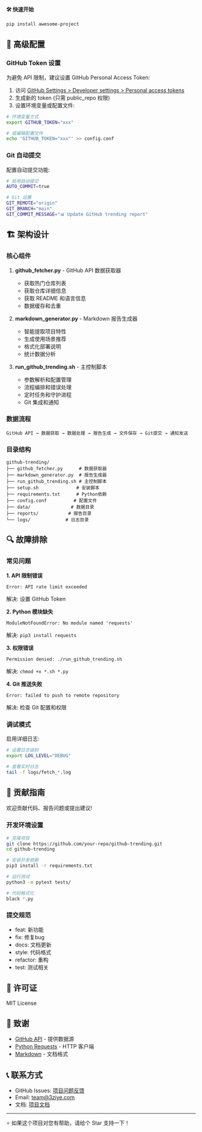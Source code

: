#### 🛠️ 快速开始
```bash
pip install awesome-project
```

## 🔧 高级配置

### GitHub Token 设置

为避免 API 限制，建议设置 GitHub Personal Access Token:

1. 访问 [GitHub Settings > Developer settings > Personal access tokens](https://github.com/settings/tokens)
2. 生成新的 token (只需 public_repo 权限)
3. 设置环境变量或配置文件:

```bash
# 环境变量方式
export GITHUB_TOKEN="xxx"

# 或编辑配置文件
echo 'GITHUB_TOKEN="xxx"' >> config.conf
```

### Git 自动提交

配置自动提交功能:

```bash
# 启用自动提交
AUTO_COMMIT=true

# Git 设置
GIT_REMOTE="origin"
GIT_BRANCH="main"
GIT_COMMIT_MESSAGE="📊 Update GitHub trending report"
```

## 🏗️ 架构设计

### 核心组件

1. **github_fetcher.py** - GitHub API 数据获取器
   - 获取热门仓库列表
   - 获取仓库详细信息
   - 获取 README 和语言信息
   - 数据缓存和去重

2. **markdown_generator.py** - Markdown 报告生成器
   - 智能提取项目特性
   - 生成使用场景推荐
   - 格式化部署说明
   - 统计数据分析

3. **run_github_trending.sh** - 主控制脚本
   - 参数解析和配置管理
   - 流程编排和错误处理
   - 定时任务和守护进程
   - Git 集成和通知

### 数据流程

```
GitHub API → 数据获取 → 数据处理 → 报告生成 → 文件保存 → Git提交 → 通知发送
```

### 目录结构

```
github-trending/
├── github_fetcher.py      # 数据获取器
├── markdown_generator.py  # 报告生成器  
├── run_github_trending.sh # 主控制脚本
├── setup.sh              # 安装脚本
├── requirements.txt      # Python依赖
├── config.conf          # 配置文件
├── data/               # 数据目录
├── reports/           # 报告目录
└── logs/             # 日志目录
```

## 🔍 故障排除

### 常见问题

**1. API 限制错误**
```
Error: API rate limit exceeded
```
解决: 设置 GitHub Token

**2. Python 模块缺失**
```
ModuleNotFoundError: No module named 'requests'
```
解决: `pip3 install requests`

**3. 权限错误**
```
Permission denied: ./run_github_trending.sh
```
解决: `chmod +x *.sh *.py`

**4. Git 推送失败**
```
Error: failed to push to remote repository
```
解决: 检查 Git 配置和权限

### 调试模式

启用详细日志:

```bash
# 设置日志级别
export LOG_LEVEL="DEBUG"

# 查看实时日志
tail -f logs/fetch_*.log
```

## 🤝 贡献指南

欢迎贡献代码、报告问题或提出建议!

### 开发环境设置

```bash
# 克隆项目
git clone https://github.com/your-repo/github-trending.git
cd github-trending

# 安装开发依赖
pip3 install -r requirements.txt

# 运行测试
python3 -m pytest tests/

# 代码格式化
black *.py
```

### 提交规范

- feat: 新功能
- fix: 修复bug  
- docs: 文档更新
- style: 代码格式
- refactor: 重构
- test: 测试相关

## 📄 许可证

MIT License

## 🙏 致谢

- [GitHub API](https://docs.github.com/en/rest) - 提供数据源
- [Python Requests](https://requests.readthedocs.io/) - HTTP 客户端
- [Markdown](https://daringfireball.net/projects/markdown/) - 文档格式

## 📞 联系方式

- GitHub Issues: [项目问题反馈](https://github.com/your-repo/github-trending/issues)
- Email: team@3ziye.com
- 文档: [项目文档](https://your-repo.github.io/github-trending/)

---

⭐ 如果这个项目对您有帮助，请给个 Star 支持一下！